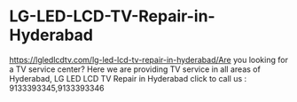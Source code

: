 # LG-LED-LCD-TV-Repair-in-Hyderabad
https://lgledlcdtv.com/lg-led-lcd-tv-repair-in-hyderabad/Are you looking for a TV service center? Here we are providing TV service in all areas of Hyderabad, LG LED LCD TV Repair in Hyderabad click to call us : 9133393345,9133393346   
